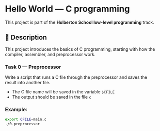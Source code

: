 # Hello World — C programming

This project is part of the **Holberton School low-level programming** track.

## 📘 Description
This project introduces the basics of C programming, starting with how the compiler, assembler, and preprocessor work.

### Task 0 — Preprocessor
Write a script that runs a C file through the preprocessor and saves the result into another file.

- The C file name will be saved in the variable `$CFILE`
- The output should be saved in the file `c`

### Example:
```bash
export CFILE=main.c
./0-preprocessor

